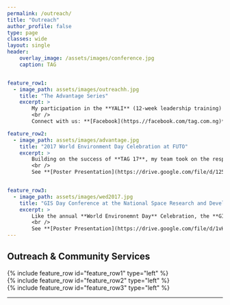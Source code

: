 ```yaml
---
permalink: /outreach/
title: "Outreach"
author_profile: false
type: page
classes: wide
layout: single
header:
    overlay_image: /assets/images/conference.jpg
    caption: TAG


feature_row1:
  - image_path: assets/images/outreachh.jpg
    title: "The Advantage Series"
    excerpt: >
        My participation in the **YALI** (12-week leadership training) not only prepared me for life after school but also equipped me with the necessary knowledge to successfully co-convene **[The Advantage Group](https.//facebook.com/tag.com.ng)**, an organization formed with the vision of giving students and graduates a competitive edge that distinguishes them globally. Each year, we organize inspiring **outreaches, conferences and workshops** designed to equip students and graduates with essential knowledge and skills in various areas, including **academics, entrepreneurship, renewable energy, the environment, leadership, and career development**. The first edition, **TAG’17**, was organized by a team of ten under my direction and attracted approximately **500 participants**. To date, we have built a network of over **3,000 Nigerian students**. <br />
        <br />
        Connect with us: **[Facebook](https.//facebook.com/tag.com.ng)** **[Instagram](https.//instagram.com/tag.com.ng)** 

feature_row2:
  - image_path: assets/images/advantage.jpg
    title: "2017 World Environment Day Celebration at FUTO"
    excerpt: >
        Building on the success of **TAG 17**, my team took on the responsibility of organizing the **World Environment Day** celebration. During the event, we led several community service initiatives, including **tree-planting exercise** within the FUTO environment, **clean-up campaign** in parks, drainages, and the Otamiri River within the school environment. We also arranged **panel discussions** with experts on relevant topics on **climate change and environmental conservation**. <br />
        <br />
        See **[Poster Presentation](https://drive.google.com/file/d/125UMIJKCs6rYyxgpQzGqWOI_snqkqVII/view?usp=sharing):** **2021 World Environment Day Celebration**, themed: *"Ecosystem Restoration"*   


feature_row3:
  - image_path: assets/images/wed2017.jpg
    title: "GIS Day Conference at the National Space Research and Development Agency (NASRDA)"
    excerpt: >
        Like the annual **World Environemnt Day** Celebration, the **GIS Day** Celebration also provide me the opportunity to volunteer and give back to the society. Notably, the 2018 edition enabled me to participate in **mapping projects** that contributed to the Kuje community's well-being. I co-hosted an **Introductory GIS workshops for beginners**, and visited the **University of Abuja** with a team of GIS Experts to give **presentations on GIS-related topics**. <br /> 
        <br /> 
        See **[Poster Presentation](https://drive.google.com/file/d/1vHLr9sQ9xq16wzPUQyQrtkBsTeU486GB/view?usp=sharing):**  **NASRDA 2018 GIS Day**, themed: *"Geospatial Technologies for National Development"*    
---
```


## Outreach & Community Services

{% include feature_row id="feature_row1" type="left" %}  
{% include feature_row id="feature_row2" type="left" %}  
{% include feature_row id="feature_row3" type="left" %}

---




<!-- * **Januray 2024:** Our OpenET benchmark paper, where I'm a co-author, is published at [Nature Water](https://www.nature.com/articles/s44221-023-00181-7), offering rigorous assesmsnet of satellite-derived evapotranspiration for resources management.
* **December 2023:** For the second year in a row, hosted our innovative session on "Emerging Machine Learning Approaches for Process Understanding in Ecosystem Sciences" at AGU.
* **December 2023:** Presented our CEDAR-GPP dataset at the AGU, offering vital spatiotemporal estimates of GPP that incorporates the CO2 fertilization effect.
* **October 2023:** Our preprint, “CEDAR-GPP: Spatiotemporally Upscaled Estimates of Gross Primary Productivity Incorporating CO2 Fertilization,” is now under discussion at _[Earth System Science Data](https://essd.copernicus.org/preprints/essd-2023-337/)_.
* **September 2023:** Excited to announce our preprint, “Using Automated Machine Learning for the Upscaling of Gross Primary Productivity,” is currently under discussion at _[Biogeosciences](https://bg.copernicus.org/preprints/bg-2023-141/)_.
* **August 2023:** Presented our recent findings on atmospheric CO2 impacts on global photosynthesis at the _ESA Annual Meeting_ in Portland, Oregon.
* **July 2023:** Delivered a presentation on our work and perspectives on high-resolution satellite LAI data products at _IGARSS 2023_ in Pasadena, CA.
* **June 2023:** A team of master's students under my guidance presented our collaborative work, _"Upscaling Global Hourly GPP with Temporal Fusion Transformer,"_ at the CVPR MultiEarth 2023 Workshop. [paper](link) -->
